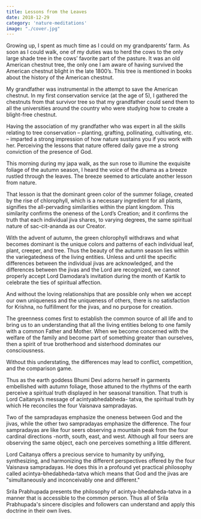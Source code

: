 ```yaml
---
title: Lessons from the Leaves
date: 2018-12-29
category: 'nature-meditations'
image: "./cover.jpg"
---
```


Growing up, I spent as much time as I could on my grandparents’ farm. As soon as I could walk, one of my duties was to herd the cows to the only large shade tree in the cows’ favorite part of the pasture. It was an old American chestnut tree, the only one I am aware of having survived the American chestnut blight in the late 1800’s. This tree is mentioned in books about the history of the American chestnut.

My grandfather was instrumental in the attempt to save the American chestnut. In my first conservation service (at the age of 5), I gathered the chestnuts from that survivor tree so that my grandfather could send them to all the universities around the country who were studying how to create a blight-free chestnut.

Having the association of my grandfather who was expert in all the skills relating to tree conservation – planting, grafting, pollinating, cultivating, etc. – imparted a strong impression of how nature sustains you if you work with her. Perceiving the lessons that nature offered daily gave me a strong conviction of the presence of God.

This morning during my japa walk, as the sun rose to illumine the exquisite foliage of the autumn season, I heard the voice of the dhama as a breeze rustled through the leaves. The breeze seemed to articulate another lesson from nature.

That lesson is that the dominant green color of the summer foliage, created by the rise of chlorophyll, which is a necessary ingredient for all plants, signifies the all-pervading similarities within the plant kingdom. This similarity confirms the oneness of the Lord’s Creation; and it confirms the truth that each individual jiva shares, to varying degrees, the same spiritual nature of sac-cit-ananda as our Creator.

With the advent of autumn, the green chlorophyll withdraws and what becomes dominant is the unique colors and patterns of each individual leaf, plant, creeper, and tree. Thus the beauty of the autumn season lies within the variegatedness of the living entities. Unless and until the specific differences between the individual jivas are acknowledged, and the differences between the jivas and the Lord are recognized, we cannot properly accept Lord Damodara’s invitation during the month of Kartik to celebrate the ties of spiritual affection.

And without the loving relationships that are possible only when we accept our own uniqueness and the uniqueness of others, there is no satisfaction for Krishna, no fulfillment for the jivas, and no purpose for creation.

The greenness comes first to establish the common source of all life and to bring us to an understanding that all the living entities belong to one family with a common Father and Mother. When we become concerned with the welfare of the family and become part of something greater than ourselves, then a spirit of true brotherhood and sisterhood dominates our consciousness.

Without this understating, the differences may lead to conflict, competition, and the comparison game.

Thus as the earth goddess Bhumi Devi adorns herself in garments embellished with autumn foliage, those attuned to the rhythms of the earth perceive a spiritual truth displayed in her seasonal transition. That truth is Lord Caitanya’s message of acintyabhedabheda- tatva, the spiritual truth by which He reconciles the four Vaisnava sampradayas.

Two of the sampradayas emphasize the oneness between God and the jivas, while the other two sampradayas emphasize the difference. The four sampradayas are like four seers observing a mountain peak from the four cardinal directions -north, south, east, and west. Although all four seers are observing the same object, each one perceives something a little different.

Lord Caitanya offers a precious service to humanity by unifying, synthesizing, and harmonizing the different perspectives offered by the four Vaisnava sampradayas. He does this in a profound yet practical philosophy called acintya-bhedabheda-tatva which means that God and the jivas are "simultaneously and inconceivably one and different."

Srila Prabhupada presents the philosophy of acintya-bhedaheda-tatva in a manner that is accessible to the common person. Thus all of Srila Prabhupada's sincere disciples and followers can understand and apply this doctrine in their own lives.